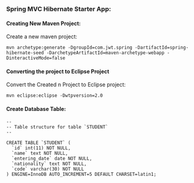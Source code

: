 
### Spring MVC Hibernate Starter App:

#### Creating New Maven Project:

Create a new maven project:
```
mvn archetype:generate -DgroupId=com.jwt.spring -DartifactId=spring-hibernate-seed -DarchetypeArtifactId=maven-archetype-webapp -DinteractiveMode=false
```
#### Converting the project to Eclipse Project
Convert the Created n Project to Eclipse project:
```
mvn eclipse:eclipse -Dwtpversion=2.0
```
#### Create Database Table:
```
--
-- Table structure for table `STUDENT`
--

CREATE TABLE `STUDENT` (
  `id` int(11) NOT NULL,
  `name` text NOT NULL,
  `entering_date` date NOT NULL,
  `nationality` text NOT NULL,
  `code` varchar(30) NOT NULL
) ENGINE=InnoDB AUTO_INCREMENT=5 DEFAULT CHARSET=latin1;
```
